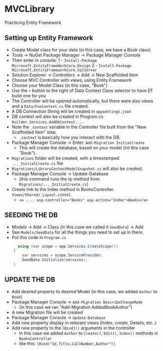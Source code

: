 # MVCLibrary
Practicing Entity Framework

## Setting up Entity Framework
     
* Create Model class for your data (in this case, we have a Book class)
* Tools -> NuGet Package Manager -> Package Manager Console
* Then enter in console: 
    1 - `Install-Package Microsoft.EntityFrameWorkCore.Design`
    2 - `Install-Package Microsoft.EntityFrameworkCore.SqlServer`
* Solution Explorer -> Controllers -> Add -> New Scaffolded Item
* Choose MVC Controller with views, using Entity Framework
* Choose your Model Class (in this case, "Book")
* Use the `+` button to the right of Data Context Class selector to have EF build one for you
* The Controller will be opened automatically, but there were also views and a `Data/FooContext.cs` file created.
* A DB Connection String will be created in `appsettings.json`
* DB context will also be created in Program.cs `builder.Services.AddDbContext....`
* Note the `_context` variable in the Controller file built from the "New Scaffolded Item" step.
    * `_context` is basically how you interact with the DB.
* Package Manager Console -> Enter: `Add-Migration InitialCreate` 
    * This will create the database, based on your model (int this case "Book").
* `Migrations` folder will be created, with a timestamped `..._InitialCreate.cs` file
* `Migrations/LibraryContextModelSnapshot.cs` will also be created.
* Package Manager Console -> Update-Database
    * (this command runs the `Up` method from `Migrations/..._InitialCreate.cs`)
* Create link to the Index method in BooksController. `Views/Shared/_Layout.cshtml`.
    * `<a .... asp-controller="Books" asp-action="Index">Books</a>`
      
## SEEDING THE DB
* Models -> Add -> Class (in this case we called it `SeedData`) -> Add
* See `Models/SeedData` for all the things you need to set up in there.
* Put this code in `Program.cs`
```c#
      using (var scope = app.Services.CreateScope())
    {
        var services = scope.ServiceProvider;
        SeedData.Initialize(services);
    }
```

## UPDATE THE DB
* Add desired property to desired Model (in this case, we added `Author` to `Book`)
* Package Manager Console -> `Add-Migration DescribeChangeMade`
    * (In this case we ran "Add-Migration AddedBookAuthor")
* A new Migration file will be created
* Package Manager Console -> `Update-Database`
* Add new property display in relevant views (Index, create, Details, etc..)
* Add new property to the `[Bind]()` arguments in the controller
    * In this case we added `Author` to `Create()`, `Edit()`, `Index()` methods in `BooksController` 
    * like this: `[Bind("Id,Title,CallNumber,Author")]`
     
